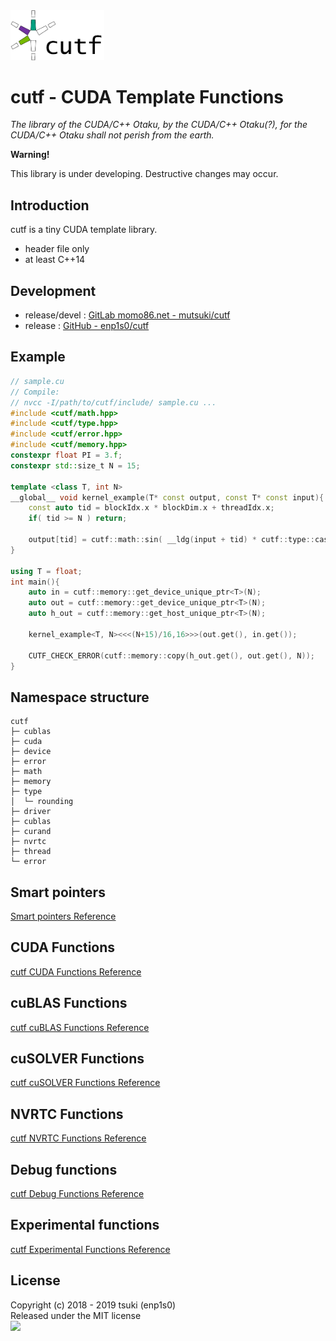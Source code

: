 <img src="./docs/cutf-logo.png" width="150">


# cutf - CUDA Template Functions
*The library of the CUDA/C++ Otaku, by the CUDA/C++ Otaku(?), for the CUDA/C++ Otaku shall not perish from the earth.*

**Warning!**

This library is under developing.
Destructive changes may occur.

## Introduction
cutf is a tiny CUDA template library.

- header file only
- at least C++14

## Development
- release/devel : [GitLab momo86.net - mutsuki/cutf](https://gitlab.momo86.net/mutsuki/cutf)
- release : [GitHub - enp1s0/cutf](https://github.com/enp1s0/cutf)

## Example
```cpp
// sample.cu
// Compile:
// nvcc -I/path/to/cutf/include/ sample.cu ...
#include <cutf/math.hpp>
#include <cutf/type.hpp>
#include <cutf/error.hpp>
#include <cutf/memory.hpp>
constexpr float PI = 3.f;
constexpr std::size_t N = 15;

template <class T, int N>
__global__ void kernel_example(T* const output, const T* const input){
	const auto tid = blockIdx.x * blockDim.x + threadIdx.x;
	if( tid >= N ) return;

	output[tid] = cutf::math::sin( __ldg(input + tid) * cutf::type::cast<T>(PI) );
}

using T = float;
int main(){
	auto in = cutf::memory::get_device_unique_ptr<T>(N);
	auto out = cutf::memory::get_device_unique_ptr<T>(N);
	auto h_out = cutf::memory::get_host_unique_ptr<T>(N);

	kernel_example<T, N><<<(N+15)/16,16>>>(out.get(), in.get());

	CUTF_CHECK_ERROR(cutf::memory::copy(h_out.get(), out.get(), N));
}
```

## Namespace structure
```
cutf 
├─ cublas
├─ cuda
├─ device
├─ error
├─ math
├─ memory
├─ type
│  └─ rounding
├─ driver
├─ cublas
├─ curand
├─ nvrtc
├─ thread
└─ error
```

## Smart pointers
[Smart pointers Reference](./docs/smart_ptr.md)

## CUDA Functions
[cutf CUDA Functions Reference](./docs/cuda.md)

## cuBLAS Functions
[cutf cuBLAS Functions Reference](./docs/cublas.md)

## cuSOLVER Functions
[cutf cuSOLVER Functions Reference](./docs/cusolver.md)

## NVRTC Functions
[cutf NVRTC Functions Reference](./docs/nvrtc.md)

## Debug functions
[cutf Debug Functions Reference](./docs/debug.md)

## Experimental  functions
[cutf Experimental Functions Reference](./docs/experimental.md)

## License
Copyright (c) 2018 - 2019 tsuki (enp1s0)  
Released under the MIT license  
<img src="http://momo86.net/ipsolab.svg" width="120">
